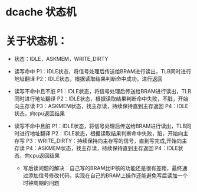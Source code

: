 # dcache 状态机


# 关于状态机：
- 状态：IDLE，ASKMEM，WRITE_DIRTY


- 读写命中
  P1：IDLE状态，将信号处理后传送给BRAM进行读出，TLB同时进行地址翻译
  P2：IDLE状态，根据读取结果判断命中成功，进行返回
- 读写不命中且不脏
  P1：IDLE状态，将信号处理后传送给BRAM进行读出，TLB同时进行地址翻译
  P2：IDLE状态，根据读取结果判断命中失败，不脏，开始向主存读
  P3：ASKMEM状态，找主存读，持续保持直到主存返回
  P4：IDLE状态，向cpu返回结果
- 读写不命中且脏
  P1：IDLE状态，将信号处理后传送给BRAM进行读出，TLB同时进行地址翻译
  P2：IDLE状态，根据读取结果判断命中失败，脏，开始向主存写
  P3：WRITE_DIRTY：持续保持向主存写的信号，直到写完成,开始向主存读
  P4：ASKMEM状态，找主存读，持续保持直到主存返回
  P4：IDLE状态，向cpu返回结果











  - 写后读问题的解决：自己写的BRAM比IP核的功能还是很有差距，最终通过添加信号修改代码，实现在自己的BRAM上操作还能避免写后读加一个时钟周期的问题